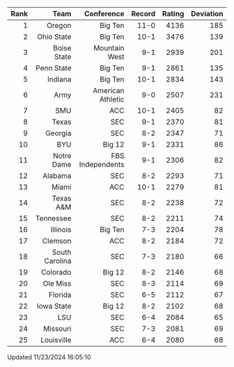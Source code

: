 | Rank  | Team                 | Conference           | Record   | Rating | Deviation |
| ---:  | ---:                 | ---:                 | ---:     | ---:   | ---:      |
| 1     | Oregon               | Big Ten              | 11-0     | 4136   | 185       |
| 2     | Ohio State           | Big Ten              | 10-1     | 3476   | 139       |
| 3     | Boise State          | Mountain West        | 9-1      | 2939   | 201       |
| 4     | Penn State           | Big Ten              | 9-1      | 2861   | 135       |
| 5     | Indiana              | Big Ten              | 10-1     | 2834   | 143       |
| 6     | Army                 | American Athletic    | 9-0      | 2507   | 231       |
| 7     | SMU                  | ACC                  | 10-1     | 2405   | 82        |
| 8     | Texas                | SEC                  | 9-1      | 2370   | 81        |
| 9     | Georgia              | SEC                  | 8-2      | 2347   | 71        |
| 10    | BYU                  | Big 12               | 9-1      | 2331   | 86        |
| 11    | Notre Dame           | FBS Independents     | 9-1      | 2306   | 82        |
| 12    | Alabama              | SEC                  | 8-2      | 2293   | 71        |
| 13    | Miami                | ACC                  | 10-1     | 2279   | 81        |
| 14    | Texas A&M            | SEC                  | 8-2      | 2238   | 72        |
| 15    | Tennessee            | SEC                  | 8-2      | 2211   | 74        |
| 16    | Illinois             | Big Ten              | 7-3      | 2204   | 78        |
| 17    | Clemson              | ACC                  | 8-2      | 2184   | 72        |
| 18    | South Carolina       | SEC                  | 7-3      | 2180   | 66        |
| 19    | Colorado             | Big 12               | 8-2      | 2146   | 68        |
| 20    | Ole Miss             | SEC                  | 8-3      | 2114   | 69        |
| 21    | Florida              | SEC                  | 6-5      | 2112   | 67        |
| 22    | Iowa State           | Big 12               | 8-2      | 2102   | 68        |
| 23    | LSU                  | SEC                  | 6-4      | 2084   | 65        |
| 24    | Missouri             | SEC                  | 7-3      | 2081   | 69        |
| 25    | Louisville           | ACC                  | 6-4      | 2080   | 68        |

Updated 11/23/2024 16:05:10
